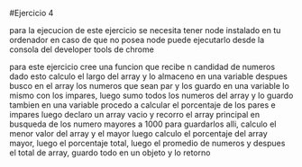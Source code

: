 #Ejercicio 4

para la ejecucion de este ejercicio se necesita tener node instalado en tu ordenador
en caso de que no posea node puede ejecutarlo desde la consola del developer tools de chrome

para este ejercicio cree una funcion que recibe n candidad de numeros
dado esto calculo el largo del array y lo almaceno en una variable 
despues busco en el array los numeros que sean par y los guardo en una variable
lo mismo con los impares, luego sumo todos los numeros del array y lo guardo tambien
en una variable procedo a calcular el porcentaje de los pares e impares luego
declaro un array vacio y recorro el array principal en busqueda de los numero mayores a 1000
para guardarlos alli, calculo el menor valor del array y el mayor
luego calculo el porcentaje del array mayor, luego el porcentaje total, luego el promedio de numeros
y despues el total de array, guardo todo en un objeto y lo retorno
